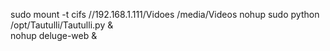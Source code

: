 sudo mount -t cifs //192.168.1.111/Vidoes /media/Videos
nohup sudo python  /opt/Tautulli/Tautulli.py & \
nohup deluge-web &